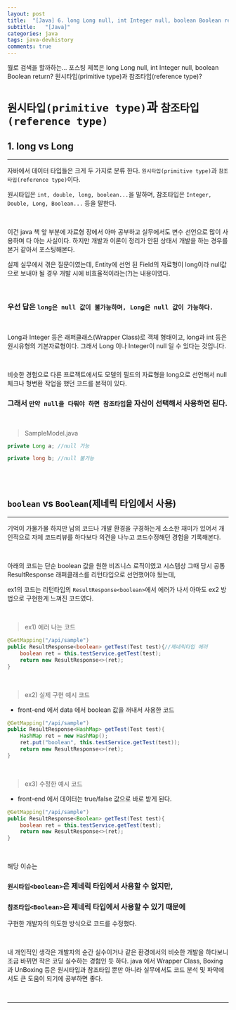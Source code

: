 ```yaml
---
layout: post
title:  "[Java] 6. long Long null, int Integer null, boolean Boolean return"
subtitle:   "[Java]"
categories: java
tags: java-devhistory
comments: true
---
```


뭘로 검색을 할까하는... 포스팅 제목은 long Long null, int Integer null, boolean Boolean return? 원시타입(primitive type)과 참조타입(reference type)?


# `원시타입(primitive type)`과 `참조타입(reference type)`

## 1. long vs Long
---

자바에서 데이터 타입들은 크게 두 가지로 분류 한다. `원시타입(primitive type)`과
`참조타입(reference type)`이다. 

원시타입은 `int, double, long, boolean...`을 말하며, 참조타입은 `Integer, Double, Long, Boolean...` 등을 말한다.

<br>

이건 java 책 앞 부분에 자료형 장에서 아마 공부하고 실무에서도 변수 선언으로 많이 사용하며 다 아는 사실이다. 하지만 개발과 이론이 정리가 안된 상태서 개발을 하는 경우를 본거 같아서 포스팅해본다.

실제 실무에서 겪은 질문이였는데, Entity에 선언 된 Field의 자료형이 long이라 null값으로 보내야 될 경우 개발 시에 비효율적이라는(?)는 내용이였다.

<br>

### 우선 답은 `long은 null 값이 불가능하며, Long은 null 값이 가능하다.`

<br>

Long과 Integer 등은 래퍼클래스(Wrapper Class)로 객체 형태이고, long과 int 등은 원시유형의 기본자료형이다. 그래서 Long 이나 Integer이 null 일 수 있다는 것입니다.

<br>

비슷한 경험으로 다른 프로젝트에서도 모델의 필드의 자료형을 long으로 선언해서 null 체크나 형변환 작업을 했던 코드를 본적이 있다. 

### 그래서 `만약 null을 다뤄야 하면 참조타입`을 자신이 선택해서 사용하면 된다.

<br>

> SampleModel.java

```java
private Long a; //null 가능
```

```java
private long b; //null 불가능
```

<br><br>


## `boolean` vs `Boolean`(제네릭 타입에서 사용)
---

기억이 가물가물 하지만 남의 코드나 개발 환경을 구경하는게 소소한 재미가 있어서 개인적으로 자체 코드리뷰를 하다보다 의견을 나누고 코드수정해던 경험을 기록해본다.

<br>

아래의 코드는 단순 boolean 값을 원한 비즈니스 로직이였고 시스템상 그때 당시 공통 ResultResponse 래퍼클래스를 리턴타입으로 선언했어야 됬는데, 

ex1의 코드는 리턴타입의 `ResultResponse<boolean>`에서 에러가 나서 아마도 ex2 방법으로 구현한게 느껴진 코드였다.

<br>

> ex1) 에러 나는 코드

```java
@GetMapping("/api/sample")
public ResultResponse<boolean> getTest(Test test){//제네릭타입 에러
    boolean ret = this.testService.getTest(test);
    return new ResultResponse<>(ret);
}
```

<br>

> ex2) 실제 구현 예시 코드

- front-end 에서 data 에서 boolean 값을 꺼내서 사용한 코드

```java
@GetMapping("/api/sample")
public ResultResponse<HashMap> getTest(Test test){
    HashMap ret = new HashMap();
    ret.put("boolean", this.testService.getTest(test));
    return new ResultResponse<>(ret);
}
```

<br>

> ex3) 수정한 예시 코드

- front-end 에서 데이터는 true/false 값으로 바로 받게 된다.

```java
@GetMapping("/api/sample")
public ResultResponse<Boolean> getTest(Test test){
    boolean ret = this.testService.getTest(test);
    return new ResultResponse<>(ret);
}
```

<br>

해당 이슈는 

### `원시타입<boolean>`은 제네릭 타입에서 사용할 수 없지만, 
### `참조타입<Boolean>`은 제네릭 타입에서 사용할 수 있기 때문에

구현한 개발자의 의도한 방식으로 코드를 수정했다.

<br>


내 개인적인 생각은 개발자의 순간 실수이거나 같은 환경에서의 비슷한 개발을 하다보니 조금 바뀌면 작은 코딩 실수하는 경험인 듯 하다. java 에서 Wrapper Class, Boxing 과 UnBoxing 등은 원시타입과 참조타입 뿐만 아니라 실무에서도 코드 분석 및 파악에서도 큰 도움이 되기에 공부하면 좋다.

<br>

---
